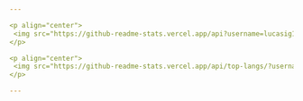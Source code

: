 ```yaml
---

<p align="center">
 <img src="https://github-readme-stats.vercel.app/api?username=lucasig11&theme=tokyonight&hide_title=true&hide=issues,stars&count_private=true">
</p>     

<p align="center">
 <img src="https://github-readme-stats.vercel.app/api/top-langs/?username=lucasig11&layout=compact&hide=makefile">
</p>   

---
```

